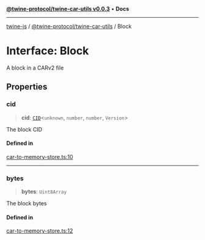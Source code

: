 [**@twine-protocol/twine-car-utils v0.0.3**](../index.md) • **Docs**

***

[twine-js](../../../index.md) / [@twine-protocol/twine-car-utils](../index.md) / Block

# Interface: Block

A block in a CARv2 file

## Properties

### cid

> **cid**: [`CID`](../../twine-core/classes/CID.md)\<`unknown`, `number`, `number`, `Version`\>

The block CID

#### Defined in

[car-to-memory-store.ts:10](https://github.com/twine-protocol/twine-js/blob/afcd6a4191783e38a824b15e0910dbcaa4196a95/packages/twine-car-utils/src/car-to-memory-store.ts#L10)

***

### bytes

> **bytes**: `Uint8Array`

The block bytes

#### Defined in

[car-to-memory-store.ts:12](https://github.com/twine-protocol/twine-js/blob/afcd6a4191783e38a824b15e0910dbcaa4196a95/packages/twine-car-utils/src/car-to-memory-store.ts#L12)
